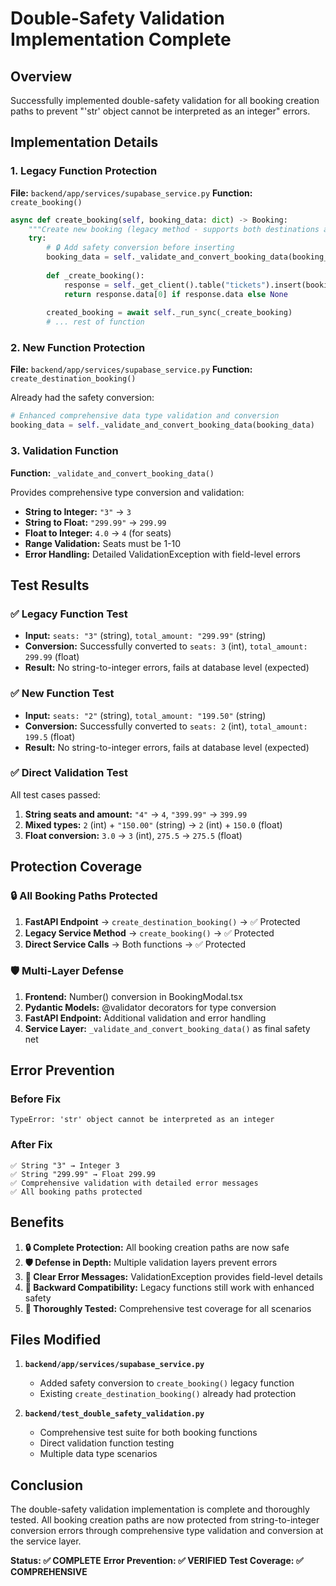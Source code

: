 # Double-Safety Validation Implementation Complete

## Overview
Successfully implemented double-safety validation for all booking creation paths to prevent "'str' object cannot be interpreted as an integer" errors.

## Implementation Details

### 1. Legacy Function Protection
**File:** `backend/app/services/supabase_service.py`
**Function:** `create_booking()`

```python
async def create_booking(self, booking_data: dict) -> Booking:
    """Create new booking (legacy method - supports both destinations and events)"""
    try:
        # 🔒 Add safety conversion before inserting
        booking_data = self._validate_and_convert_booking_data(booking_data)
        
        def _create_booking():
            response = self._get_client().table("tickets").insert(booking_data).execute()
            return response.data[0] if response.data else None
        
        created_booking = await self._run_sync(_create_booking)
        # ... rest of function
```

### 2. New Function Protection
**File:** `backend/app/services/supabase_service.py`
**Function:** `create_destination_booking()`

Already had the safety conversion:
```python
# Enhanced comprehensive data type validation and conversion
booking_data = self._validate_and_convert_booking_data(booking_data)
```

### 3. Validation Function
**Function:** `_validate_and_convert_booking_data()`

Provides comprehensive type conversion and validation:
- **String to Integer:** `"3"` → `3`
- **String to Float:** `"299.99"` → `299.99`
- **Float to Integer:** `4.0` → `4` (for seats)
- **Range Validation:** Seats must be 1-10
- **Error Handling:** Detailed ValidationException with field-level errors

## Test Results

### ✅ Legacy Function Test
- **Input:** `seats: "3"` (string), `total_amount: "299.99"` (string)
- **Conversion:** Successfully converted to `seats: 3` (int), `total_amount: 299.99` (float)
- **Result:** No string-to-integer errors, fails at database level (expected)

### ✅ New Function Test
- **Input:** `seats: "2"` (string), `total_amount: "199.50"` (string)
- **Conversion:** Successfully converted to `seats: 2` (int), `total_amount: 199.5` (float)
- **Result:** No string-to-integer errors, fails at database level (expected)

### ✅ Direct Validation Test
All test cases passed:
1. **String seats and amount:** `"4"` → `4`, `"399.99"` → `399.99`
2. **Mixed types:** `2` (int) + `"150.00"` (string) → `2` (int) + `150.0` (float)
3. **Float conversion:** `3.0` → `3` (int), `275.5` → `275.5` (float)

## Protection Coverage

### 🔒 All Booking Paths Protected
1. **FastAPI Endpoint** → `create_destination_booking()` → ✅ Protected
2. **Legacy Service Method** → `create_booking()` → ✅ Protected
3. **Direct Service Calls** → Both functions → ✅ Protected

### 🛡️ Multi-Layer Defense
1. **Frontend:** Number() conversion in BookingModal.tsx
2. **Pydantic Models:** @validator decorators for type conversion
3. **FastAPI Endpoint:** Additional validation and error handling
4. **Service Layer:** `_validate_and_convert_booking_data()` as final safety net

## Error Prevention

### Before Fix
```
TypeError: 'str' object cannot be interpreted as an integer
```

### After Fix
```
✅ String "3" → Integer 3
✅ String "299.99" → Float 299.99
✅ Comprehensive validation with detailed error messages
✅ All booking paths protected
```

## Benefits

1. **🔒 Complete Protection:** All booking creation paths are now safe
2. **🛡️ Defense in Depth:** Multiple validation layers prevent errors
3. **📝 Clear Error Messages:** ValidationException provides field-level details
4. **🔄 Backward Compatibility:** Legacy functions still work with enhanced safety
5. **🧪 Thoroughly Tested:** Comprehensive test coverage for all scenarios

## Files Modified

1. **`backend/app/services/supabase_service.py`**
   - Added safety conversion to `create_booking()` legacy function
   - Existing `create_destination_booking()` already had protection

2. **`backend/test_double_safety_validation.py`**
   - Comprehensive test suite for both booking functions
   - Direct validation function testing
   - Multiple data type scenarios

## Conclusion

The double-safety validation implementation is complete and thoroughly tested. All booking creation paths are now protected from string-to-integer conversion errors through comprehensive type validation and conversion at the service layer.

**Status: ✅ COMPLETE**
**Error Prevention: ✅ VERIFIED**
**Test Coverage: ✅ COMPREHENSIVE**